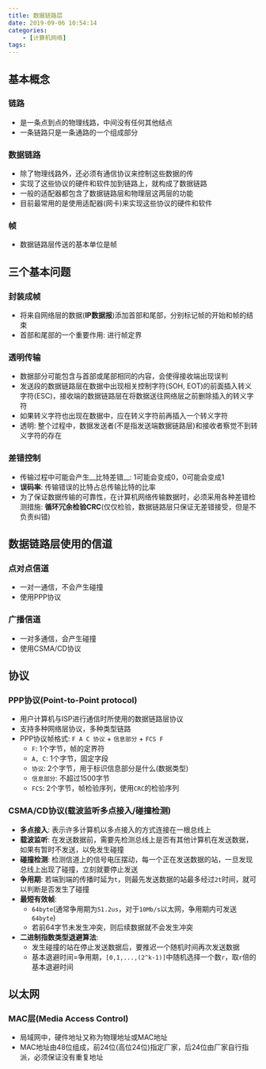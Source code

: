 ```yaml
---
title: 数据链路层
date: 2019-09-06 10:54:14
categories: 
    - [计算机网络]
tags:
---
```

## 基本概念
### 链路
- 是一条点到点的物理线路，中间没有任何其他结点
- 一条链路只是一条通路的一个组成部分

### 数据链路
- 除了物理线路外，还必须有通信协议来控制这些数据的传 
- 实现了这些协议的硬件和软件加到链路上，就构成了数据链路
- 一般的适配器都包含了数据链路层和物理层这两层的功能
- 目前最常用的是使用适配器(网卡)来实现这些协议的硬件和软件

### 帧
- 数据链路层传送的基本单位是帧

## 三个基本问题
### 封装成帧
- 将来自网络层的数据(__IP数据报__)添加首部和尾部，分别标记帧的开始和帧的结束
- 首部和尾部的一个重要作用: 进行帧定界

### 透明传输
- 数据部分可能包含与首部或尾部相同的内容，会使得接收端出现误判
- 发送段的数据链路层在数据中出现相关控制字符(SOH, EOT)的前面插入转义字符(ESC)，接收端的数据链路层在将数据送往网络层之前删除插入的转义字符
- 如果转义字符也出现在数据中，应在转义字符前再插入一个转义字符
- 透明: 整个过程中，数据发送者(不是指发送端数据链路层)和接收者察觉不到转义字符的存在

### 差错控制
- 传输过程中可能会产生__比特差错__: 1可能会变成0，0可能会变成1
- __误码率__: 传输错误的比特占总传输比特的比率
- 为了保证数据传输的可靠性，在计算机网络传输数据时，必须采用各种差错检测措施: __循环冗余检验CRC__(仅仅检验，数据链路层只保证无差错接受，但是不负责纠错)

## 数据链路层使用的信道
### 点对点信道
- 一对一通信，不会产生碰撞
- 使用PPP协议

### 广播信道
- 一对多通信，会产生碰撞
- 使用CSMA/CD协议

## 协议

### PPP协议(Point-to-Point protocol)
- 用户计算机与ISP进行通信时所使用的数据链路层协议
- 支持多种网络层协议，多种类型链路
- PPP协议帧格式: `F A C 协议` + `信息部分` + `FCS F`
    + `F`: 1个字节，帧的定界符
    + `A, C`: 1个字节，固定字段
    + `协议`: 2个字节，用于标识信息部分是什么(数据类型)
    + `信息部分`: 不超过1500字节
    + `FCS`: 2个字节，帧检验序列，使用`CRC`的检验序列

### CSMA/CD协议(载波监听多点接入/碰撞检测)
- __多点接入__: 表示许多计算机以多点接入的方式连接在一根总线上
- __载波监听__: 在发送数据前，需要先检测总线上是否有其他计算机在发送数据，如果有暂时不发送，以免发生碰撞
- __碰撞检测__: 检测信道上的信号电压摆动，每一个正在发送数据的站，一旦发现总线上出现了碰撞，立刻就要停止发送
- __争用期__: 若端到端的传播时延为`t`，则最先发送数据的站最多经过`2t`时间，就可以判断是否发生了碰撞
- __最短有效帧__: 
    + `64byte`(通常争用期为`51.2us`，对于`10Mb/s`以太网，争用期内可发送`64byte`)  
    + 若前64字节未发生冲突，则后续数据就不会发生冲突
- __二进制指数类型退避算法__: 
    + 发生碰撞的站在停止发送数据后，要推迟一个随机时间再次发送数据
    + 基本退避时间=争用期，`[0,1,...,(2^k-1)]`中随机选择一个数`r`，取`r`倍的基本退避时间

## 以太网
### MAC层(Media Access Control)
- 局域网中，硬件地址又称为物理地址或MAC地址
- MAC地址由48位组成，前24位(高位24位)指定厂家，后24位由厂家自行指派，必须保证没有重复地址